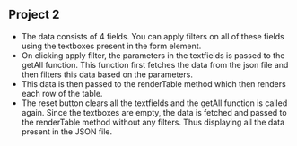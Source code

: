 ## Project 2

* The data consists of 4 fields. You can apply filters on all of these fields using the textboxes present in the form element.
* On clicking apply filter, the parameters in the textfields is passed to the getAll function. This function first fetches the data from the json file and then filters this data based on the parameters.
* This data is then passed to the renderTable method which then renders each row of the table.
* The reset button clears all the textfields and the getAll function is called again. Since the textboxes are empty, the data is fetched and passed to the renderTable method without any filters. Thus displaying all the data present in the JSON file.
